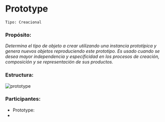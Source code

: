 # Prototype
```
Tipo: Creacional
```
### Propósito:
_Determina el tipo de objeto a crear utilizando una instancia prototípica y genera nuevos objetos reproduciendo 
este prototipo. Es usado cuando se desea mayor independencia y especificidad en los procesos de creación, composición y se representación de sus productos._

### Estructura:
![prototype](https://user-images.githubusercontent.com/42217739/46635561-807c0600-cb1a-11e8-8936-27518ebcdf54.jpg)

### Participantes:
* Prototype:
*
